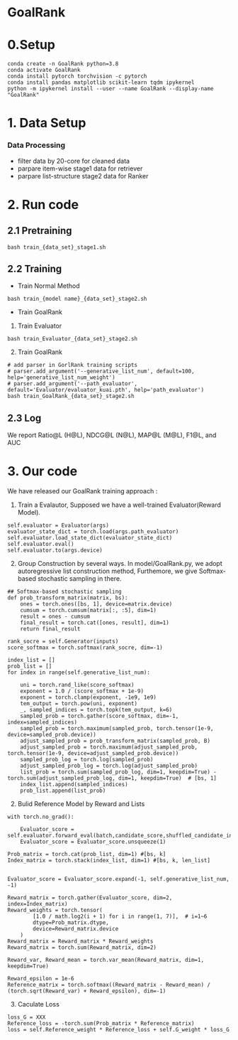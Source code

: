 # GoalRank



# 0.Setup

```
conda create -n GoalRank python=3.8
conda activate GoalRank
conda install pytorch torchvision -c pytorch
conda install pandas matplotlib scikit-learn tqdm ipykernel
python -m ipykernel install --user --name GoalRank --display-name "GoalRank"
```

# 1. Data Setup

### Data Processing

- filter data by 20-core for cleaned data
- parpare item-wise stage1 data for retriever
- parpare list-structure stage2 data for Ranker




# 2. Run code

## 2.1 Pretraining

```
bash train_{data_set}_stage1.sh
```

## 2.2 Training

- Train Normal Method

```
bash train_{model name}_{data_set}_stage2.sh
```
- Train GoalRank
 1. Train Evaluator 
```
bash train_Evaluator_{data_set}_stage2.sh
```
 2. Train GoalRank
```
# add parser in GorlRank training scripts
# parser.add_argument('--generative_list_num', default=100, help='generative_list_num_weight')
# parser.add_argument('--path_evaluator', default='Evaluator/evaluator_kuai.pth', help='path_evaluator')
bash train_GoalRank_{data_set}_stage2.sh
```

## 2.3 Log

We report Ratio@L (H@L), NDCG@L (N@L), MAP@L (M@L), F1@L, and AUC 





# 3. Our code

We have released our GoalRank training approach : 


1. Train a Evalautor, Supposed we have a well-trained Evaluator(Reward Model).
```
self.evaluator = Evaluator(args)
evaluator_state_dict = torch.load(args.path_evaluator)
self.evaluator.load_state_dict(evaluator_state_dict)
self.evaluator.eval()
self.evaluator.to(args.device)
```
2. Group Construction by several ways. In model/GoalRank.py, we adopt autoregressive list construction method, Furthemore, we give  Softmax-based stochastic sampling in there.
```
## Softmax-based stochastic sampling
def prob_transform_matrix(matrix, bs):
    ones = torch.ones([bs, 1], device=matrix.device)  
    cumsum = torch.cumsum(matrix[:, :5], dim=1)  
    result = ones - cumsum
    final_result = torch.cat([ones, result], dim=1) 
    return final_result

rank_socre = self.Generator(inputs)
score_softmax = torch.softmax(rank_socre, dim=-1)
        
index_list = []
prob_list = []
for index in range(self.generative_list_num):

    uni = torch.rand_like(score_softmax)
    exponent = 1.0 / (score_softmax + 1e-9)
    exponent = torch.clamp(exponent, -1e9, 1e9)
    tem_output = torch.pow(uni, exponent)
    _, sampled_indices = torch.topk(tem_output, k=6)   
    sampled_prob = torch.gather(score_softmax, dim=-1, index=sampled_indices)
    sampled_prob = torch.maximum(sampled_prob, torch.tensor(1e-9, device=sampled_prob.device))
    adjust_sampled_prob = prob_transform_matrix(sampled_prob, B)
    adjust_sampled_prob = torch.maximum(adjust_sampled_prob, torch.tensor(1e-9, device=adjust_sampled_prob.device))
    sampled_prob_log = torch.log(sampled_prob)
    adjust_sampled_prob_log = torch.log(adjust_sampled_prob)
    list_prob = torch.sum(sampled_prob_log, dim=1, keepdim=True) - torch.sum(adjust_sampled_prob_log, dim=1, keepdim=True)  # [bs, 1]
    index_list.append(sampled_indices)
    prob_list.append(list_prob)
```  
2. Bulid Reference Model by Reward and Lists
```
with torch.no_grad():
            
    Evaluator_score = self.evaluator.forward_eval(batch,candidate_score,shuffled_candidate_indicies)
    Evaluator_score = Evaluator_score.unsqueeze(1)
   
Prob_matrix = torch.cat(prob_list, dim=1) #[bs, k]
Index_matrix = torch.stack(index_list, dim=1) #[bs, k, len_list]


Evaluator_score = Evaluator_score.expand(-1, self.generative_list_num, -1)

Reward_matrix = torch.gather(Evaluator_score, dim=2, index=Index_matrix)
Reward_weights = torch.tensor(
        [1.0 / math.log2(i + 1) for i in range(1, 7)],  # i=1~6
        dtype=Prob_matrix.dtype,
        device=Reward_matrix.device  
    ) 
Reward_matrix = Reward_matrix * Reward_weights
Reward_matrix = torch.sum(Reward_matrix, dim=2)

Reward_var, Reward_mean = torch.var_mean(Reward_matrix, dim=1, keepdim=True)

Reward_epsilon = 1e-6
Reference_matrix = torch.softmax((Reward_matrix - Reward_mean) / (torch.sqrt(Reward_var) + Reward_epsilon), dim=-1)
```
3. Caculate Loss
```
loss_G = XXX
Reference_loss = -torch.sum(Prob_matrix * Reference_matrix)
loss = self.Reference_weight * Reference_loss + self.G_weight * loss_G
```
